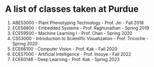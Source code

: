 # A list of classes taken at Purdue

<ol>
    <li>ABE53000 - Plant Phenotyping Technology - Prof. Jin - Fall 2018</li>
    <li>ECE56800 - Embedded Systems - Prof. Raghunathan - Spring 2019</li>
    <li>ECE59500 - Machine Learning I - Prof. Chan - Spring 2020</li>
    <li>CS53000 - Introduction to Scientific Visualization - Prof. Tricoche - Spring 2020</li>
    <li>ECE66100 - Computer Vision - Prof. Kak - Fall 2020</li>
    <li>ECE57000 - Artificial Intelligence - Prof. Inouye - Fall 2022</li>
    <li>ECE60146 - Deep Learning - Prof. Kak - Spring 2023</li>
</ol>
